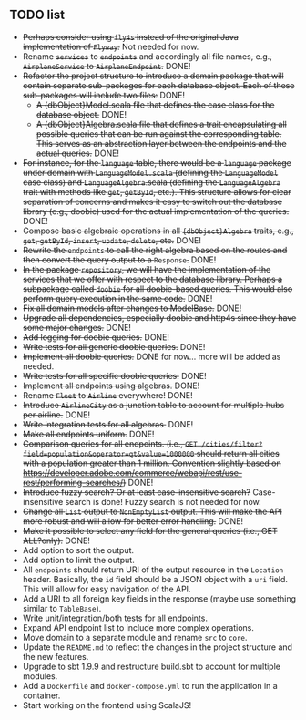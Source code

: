 TODO list
----------

- ~~Perhaps consider using `fly4s` instead of the original Java implementation of `Flyway`.~~ Not needed for now.
- ~~Rename `services` to `endpoints` and accordingly all file names, e.g., `AirplaneService` to `AirplaneEndpoint`.~~
  DONE!
- ~~Refactor the project structure to introduce a domain package that will contain separate sub-packages for each
  database object. Each of these sub-packages will include two files:~~ DONE!
    - ~~A {dbObject}Model.scala file that defines the case class for the database object.~~ DONE!
    - ~~A {dbObject}Algebra.scala file that defines a trait encapsulating all possible queries that can be run against
      the corresponding table. This serves as an abstraction layer between the endpoints and the actual queries.~~ DONE!
- ~~For instance, for the `language` table, there would be a `language` package under domain
  with `LanguageModel.scala` (defining the `LanguageModel` case class) and `LanguageAlgebra`.scala (defining
  the `LanguageAlgebra` trait with methods like `get`, `getById`, etc.). This structure allows for clear separation of
  concerns and makes it easy to switch out the database library (e.g., doobie) used for the actual implementation of the
  queries.~~ DONE!
- ~~Compose basic algebraic operations in all `{dbObject}Algebra` traits,
  e.g., `get`, `getById`, `insert`, `update`, `delete`, etc.~~ DONE!
- ~~Rewrite the `endpoints` to call the right algebra based on the routes and then convert the query output to
  a `Response`.~~ DONE!
- ~~In the package `repository`, we will have the implementation of the services that we offer with respect to the
  database library. Perhaps a subpackage called `doobie` for all doobie-based queries. This would also perform query
  execution in the same code.~~ DONE!
- ~~Fix all domain models after changes to ModelBase.~~ DONE!
- ~~Upgrade all dependencies, especially doobie and http4s since they have some major changes.~~ DONE!
- ~~Add logging for doobie queries.~~ DONE!
- ~~Write tests for all generic doobie queries.~~ DONE!
- ~~Implement all doobie queries.~~ DONE for now... more will be added as needed.
- ~~Write tests for all specific doobie queries.~~ DONE!
- ~~Implement all endpoints using algebras.~~ DONE!
- ~~Rename `Fleet` to `Airline` everywhere!~~ DONE!
- ~~Introduce `AirlineCity` as a junction table to account for multiple hubs per airline.~~ DONE!
- ~~Write integration tests for all algebras.~~ DONE!
- ~~Make all endpoints uniform.~~ DONE!
- ~~Comparison queries for all endpoints. (i.e., `GET /cities/filter?field=population&operator=gt&value=1000000` should
  return all cities with
  a population greater than 1 million. Convention slightly based
  on https://developer.adobe.com/commerce/webapi/rest/use-rest/performing-searches/)~~ DONE!
- ~~Introduce ~~fuzzy search? Or at least~~ case-insensitive search?~~ Case-insensitive search is done! Fuzzy search is
  not needed for now.
- ~~Change all `List` output to `NonEmptyList` output. This will make the API more robust and will allow for better
  error handling.~~ DONE!
- ~~Make it possible to select any field for the general queries (i.e., GET ALL?only).~~ DONE!
- Add option to sort the output.
- Add option to limit the output.
- All `endpoints` should return URI of the output resource in the `Location` header. Basically, the `id` field should be
  a JSON object with a `uri` field. This will allow for easy navigation of the API.
- Add a URI to all foreign key fields in the response (maybe use something similar to `TableBase`).
- Write unit/integration/both tests for all endpoints.
- Expand API endpoint list to include more complex operations.
- Move domain to a separate module and rename `src` to `core`.
- Update the `README.md` to reflect the changes in the project structure and the new features.
- Upgrade to sbt 1.9.9 and restructure build.sbt to account for multiple modules.
- Add a `Dockerfile` and `docker-compose.yml` to run the application in a container.
- Start working on the frontend using ScalaJS!
